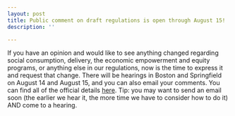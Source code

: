 ```yaml
---
layout: post
title: Public comment on draft regulations is open through August 15!
description: ''

---
```

If you have an opinion and would like to see anything changed regarding social consumption, delivery, the economic empowerment and equity programs, or anything else in our regulations, now is the time to express it and request that change. There will be hearings in Boston and Springfield on August 14 and August 15, and you can also email your comments. You can find all of the official details [here](https://mass-cannabis-control.com/cannabis-control-commission-unanimously-approves-draft-regulations-proposing-changes-to-adult-use-medical-use-of-marijuana-programs-2/). Tip: you may want to send an email soon (the earlier we hear it, the more time we have to consider how to do it) AND come to a hearing.